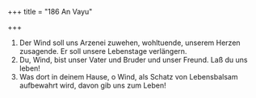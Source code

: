 +++
title = "186 An Vayu"

+++


1.	Der Wind soll uns Arzenei zuwehen, wohltuende, unserem Herzen zusagende. Er soll unsere Lebenstage verlängern.
2.	Du, Wind, bist unser Vater und Bruder und unser Freund. Laß du uns leben!
3.	Was dort in deinem Hause, o Wind, als Schatz von Lebensbalsam aufbewahrt wird, davon gib uns zum Leben!


